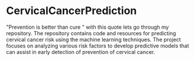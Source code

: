 # CervicalCancerPrediction
"Prevention is better than cure " with this quote lets go through my repository. The repository contains code and resources for predicting cervical cancer risk using the machine learning techniques. The project focuses on analyzing various risk factors to develop predictive models that can assist in early detection of prevention of cervical cancer.
